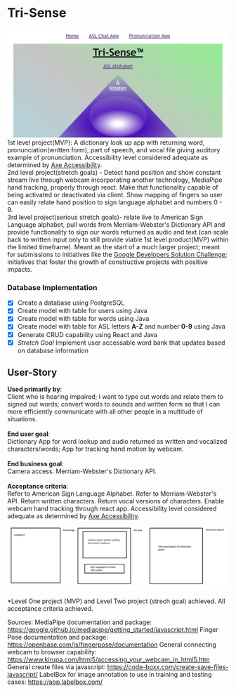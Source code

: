 # Tri-Sense
[![Tri-Sense Site Screenshot](/Tri-Sense_site_screenshot.jpg)](https://drewdevero.github.io/Tri-Sense/)
1st level project(MVP): A dictionary look up app with returning word, pronunciation(written form), part of speech, and vocal file giving auditory example of pronunciation. Accessibility level considered adequate as determined by [Axe Accessibility](https://www.deque.com/axe/browser-extensions/?utm_term=Axe%20Plugin&utm_campaign=Search+-+axe+Pro+-+Branded&utm_source=bing&utm_medium=ppc&hsa_src=o&hsa_ad=&hsa_tgt=kwd-82738791770917:loc-190&hsa_mt=e&hsa_ver=3&hsa_acc=7854167720&hsa_kw=Axe%20Plugin&hsa_grp=1323813097587450&hsa_cam=6769485255&hsa_net=adwords&msclkid=b251fc65867e155e24949c6c13f427ae).
<br/>
2nd level project(stretch goals) - Detect hand position and show constant stream live through webcam incorporating another technology, MediaPipe hand tracking, properly through react. Make that functionality capable of being activated or deactivated via client. Show mapping of fingers so user can easily relate hand position to sign language alphabet and numbers 0 - 9.
<br/>
3rd level project(serious stretch goals)- relate live to American Sign Language alphabet, pull words from Merriam-Webster's Dictionary API and provide functionality to sign our words returned as audio and text (can scale back to written input only to still provide viable 1st level product(MVP) within the limited timeframe). Meant as the start of a much larger project; meant for submissions to initiatives like the [Google Developers Solution Challenge](https://developers.google.com/community/dsc-solution-challenge); initiatives that foster the growth of constructive projects with positive impacts.
<br/>

### Database Implementation
- [x] Create a database using PostgreSQL
- [x] Create model with table for users using Java
- [x] Create model with table for words using Java
- [x] Create model with table for ASL letters **A-Z** and number **0-9** using Java
- [x] Generate CRUD capability using React and Java
- [x] *Stretch Goal* Implement user accessable word bank that updates based on database information 

## User-Story
**Used primarily by**:<br/>
Client who is hearing impaired; I want to type out words and relate them to signed out words; convert words to sounds and written form so that I can more efficiently communicate with all other people in a multitude of situations.<br/><br/>
**End user goal**:<br/>
Dictionary App for word lookup and audio returned as written and vocalized characters/words; App for tracking hand motion by webcam.<br/><br/> 
**End business goal**:<br/> Camera access. Merriam-Webster's Dictionary API.<br/><br/>
**Acceptance criteria**:<br/> Refer to American Sign Language Alphabet. Refer to Merriam-Webster's API. Return written characters. Return vocal versions of characters. Enable webcam hand tracking through react app. Accessibility level considered adequate as determined by [Axe Accessibility](https://www.deque.com/axe/browser-extensions/?utm_term=Axe%20Plugin&utm_campaign=Search+-+axe+Pro+-+Branded&utm_source=bing&utm_medium=ppc&hsa_src=o&hsa_ad=&hsa_tgt=kwd-82738791770917:loc-190&hsa_mt=e&hsa_ver=3&hsa_acc=7854167720&hsa_kw=Axe%20Plugin&hsa_grp=1323813097587450&hsa_cam=6769485255&hsa_net=adwords&msclkid=b251fc65867e155e24949c6c13f427ae).<br/><br/>
![Tri-Sense Mockup](/tri-sense_mockup.png)

*Level One project (MVP) and Level Two project (strech goal) achieved. All acceptance criteria achieved.

Sources: 
MediaPipe documentation and package: https://google.github.io/mediapipe/getting_started/javascript.html
Finger Pose documentation and package: https://openbase.com/js/fingerpose/documentation
General connecting webcam to browser capability: https://www.kirupa.com/html5/accessing_your_webcam_in_html5.htm
General create files via javascript: https://code-boxx.com/create-save-files-javascript/
LabelBox for image annotation to use in training and testing cases: https://app.labelbox.com/